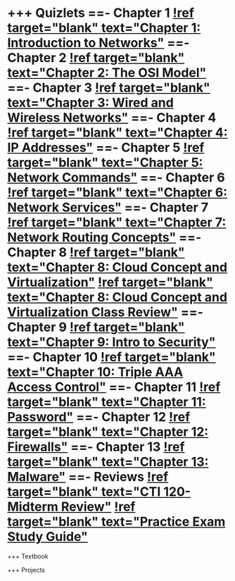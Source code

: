 +++ Quizlets
==- Chapter 1
[!ref target="blank" text="Chapter 1: Introduction to Networks"](https://quizlet.com/_afjvzd?x=1jqt&i=1bmxm3)
==- Chapter 2
[!ref target="blank" text="Chapter 2: The OSI Model"](https://quizlet.com/_afk1q5?x=1jqt&i=1bmxm3)
==- Chapter 3
[!ref target="blank" text="Chapter 3: Wired and Wireless Networks"](https://quizlet.com/_afkany?x=1jqt&i=1bmxm3)
==- Chapter 4
[!ref target="blank" text="Chapter 4: IP Addresses"](https://quizlet.com/_afkx1g?x=1jqt&i=1bmxm3)
==- Chapter 5
[!ref target="blank" text="Chapter 5: Network Commands"](https://quizlet.com/_ag4kxf?x=1jqt&i=1bmxm3)
==- Chapter 6
[!ref target="blank" text="Chapter 6: Network Services"](https://quizlet.com/_aj39uw?x=1jqt&i=1bmxm3)
==- Chapter 7
[!ref target="blank" text="Chapter 7: Network Routing Concepts"](https://quizlet.com/_ak7uus?x=1jqt&i=1bmxm3)
==- Chapter 8
[!ref target="blank" text="Chapter 8: Cloud Concept and Virtualization"](https://quizlet.com/_amfkvc?x=1jqt&i=1bmxm3)
[!ref target="blank" text="Chapter 8: Cloud Concept and Virtualization Class Review"](https://quizlet.com/_amfnj7?x=1jqt&i=1bmxm3)
==- Chapter 9
[!ref target="blank" text="Chapter 9: Intro to Security"](https://quizlet.com/_ak64t4?x=1jqt&i=1bmxm3)
==- Chapter 10
[!ref target="blank" text="Chapter 10: Triple AAA Access Control"](https://quizlet.com/_ag5fmx?x=1jqt&i=1bmxm3)
==- Chapter 11
[!ref target="blank" text="Chapter 11: Password"](https://quizlet.com/_ag5b3p?x=1jqt&i=1bmxm3)
==- Chapter 12
[!ref target="blank" text="Chapter 12: Firewalls"](https://quizlet.com/_ag559g?x=1jqt&i=1bmxm3)
==- Chapter 13
[!ref target="blank" text="Chapter 13: Malware"](https://quizlet.com/_ag4ped?x=1jqt&i=1bmxm3)
==- Reviews
[!ref target="blank" text="CTI 120- Midterm Review"](https://quizlet.com/_am4m61?x=1jqt&i=1bmxm3)
[!ref target="blank" text="Practice Exam Study Guide"](https://quizlet.com/_ar8fei?x=1jqt&i=1bmxm3)
===
+++ Textbook



+++ Projects



